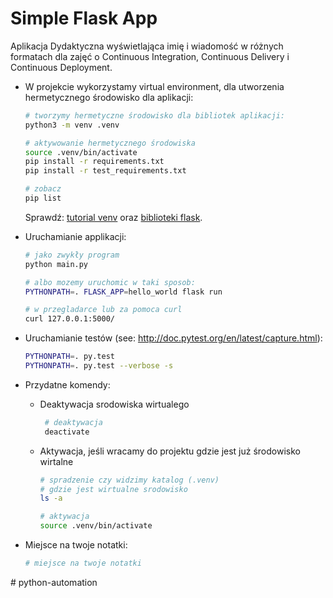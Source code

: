 # Simple Flask App

Aplikacja Dydaktyczna wyświetlająca imię i wiadomość w różnych formatach dla zajęć
o Continuous Integration, Continuous Delivery i Continuous Deployment.

- W projekcie wykorzystamy virtual environment, dla utworzenia hermetycznego środowisko dla aplikacji:

  ```bash
  # tworzymy hermetyczne środowisko dla bibliotek aplikacji:
  python3 -m venv .venv

  # aktywowanie hermetycznego środowiska
  source .venv/bin/activate
  pip install -r requirements.txt
  pip install -r test_requirements.txt

  # zobacz
  pip list
  ```

  Sprawdź: [tutorial venv](https://docs.python.org/3/tutorial/venv.html) oraz [biblioteki flask](http://flask.pocoo.org).

- Uruchamianie applikacji:

  ```bash
  # jako zwykły program
  python main.py

  # albo mozemy uruchomic w taki sposob:
  PYTHONPATH=. FLASK_APP=hello_world flask run
  ```
  
  ```bash
  # w przegladarce lub za pomoca curl
  curl 127.0.0.1:5000/
  ```

- Uruchamianie testów (see: http://doc.pytest.org/en/latest/capture.html):

  ```bash
  PYTHONPATH=. py.test
  PYTHONPATH=. py.test --verbose -s
  ```

- Przydatne komendy:
  - Deaktywacja srodowiska wirtualego

    ```bash
     # deaktywacja
     deactivate
     ```
     
  - Aktywacja, jeśli wracamy do projektu gdzie jest już środowisko wirtalne
  
    ```bash
    # spradzenie czy widzimy katalog (.venv)
    # gdzie jest wirtualne srodowisko
    ls -a

    # aktywacja 
    source .venv/bin/activate
    ```

- Miejsce na twoje notatki:

  ```bash
  # miejsce na twoje notatki
  ```
#   p y t h o n - a u t o m a t i o n  
 